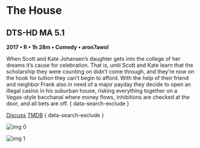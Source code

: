 # The House

## DTS-HD MA 5.1

**2017 • R • 1h 28m • Comedy • aron7awol**

When Scott and Kate Johansen’s daughter gets into the college of her dreams it’s cause for celebration. That is, until Scott and Kate learn that the scholarship they were counting on didn’t come through, and they’re now on the hook for tuition they can’t begin to afford. With the help of their friend and neighbor Frank also in need of a major payday they decide to open an illegal casino in his suburban house, risking everything together on a Vegas-style bacchanal where money flows, inhibitions are checked at the door, and all bets are off.
{ data-search-exclude }

[Discuss](https://www.avsforum.com/threads/bass-eq-for-filtered-movies.2995212/post-56816670)  [TMDB](345914)
{ data-search-exclude }

![img 0](https://fanart.tv/fanart/movies/345914/moviethumb/the-house-59fc80adacb6c.jpg)

![img 1](https://i.imgur.com/JtEQEs0.png)


